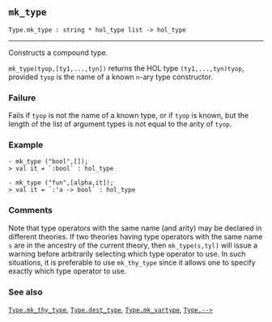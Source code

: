 ## `mk_type`

``` hol4
Type.mk_type : string * hol_type list -> hol_type
```

------------------------------------------------------------------------

Constructs a compound type.

`mk_type(tyop,[ty1,...,tyn])` returns the HOL type `(ty1,...,tyn)tyop`,
provided `tyop` is the name of a known `n`-ary type constructor.

### Failure

Fails if `tyop` is not the name of a known type, or if `tyop` is known,
but the length of the list of argument types is not equal to the arity
of `tyop`.

### Example

``` hol4
- mk_type ("bool",[]);
> val it = `:bool` : hol_type

- mk_type ("fun",[alpha,it]);
> val it = `:'a -> bool` : hol_type
```

### Comments

Note that type operators with the same name (and arity) may be declared
in different theories. If two theories having type operators with the
same name `s` are in the ancestry of the current theory, then
`mk_type(s,tyl)` will issue a warning before arbitrarily selecting which
type operator to use. In such situations, it is preferable to use
`mk_thy_type` since it allows one to specify exactly which type operator
to use.

### See also

[`Type.mk_thy_type`](#Type.mk_thy_type),
[`Type.dest_type`](#Type.dest_type),
[`Type.mk_vartype`](#Type.mk_vartype), [`Type.-->`](#Type..B1KQ4)
